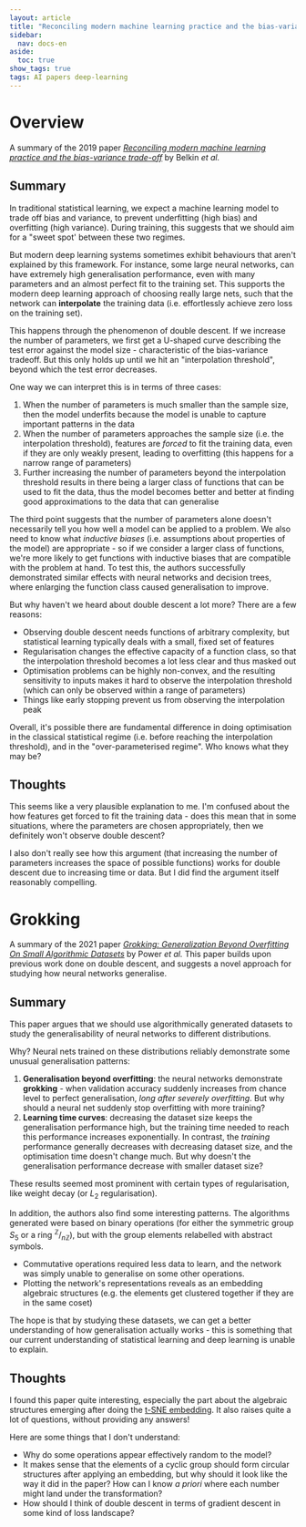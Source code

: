 ```yaml
---
layout: article
title: "Reconciling modern machine learning practice and the bias-variance trade-off (Belkin, 2019)"
sidebar:
  nav: docs-en
aside:
  toc: true
show_tags: true
tags: AI papers deep-learning
---
```


# Overview
A summary of the 2019 paper *[Reconciling modern machine learning practice and the bias-variance trade-off](https://arxiv.org/pdf/1812.11118.pdf)* by Belkin *et al.*

## Summary
In traditional statistical learning, we expect a machine learning model to trade off bias and variance, to prevent underfitting (high bias) and overfitting (high variance). During training, this suggests that we should aim for a "sweet spot' between these two regimes. 

But modern deep learning systems sometimes exhibit behaviours that aren't explained by this framework. For instance, some large neural networks, can have extremely high generalisation performance, even with many parameters and an almost perfect fit to the training set. This supports the modern deep learning approach of choosing really large nets, such that the network can **interpolate** the training data (i.e. effortlessly achieve zero loss on the training set). 

This happens through the phenomenon of double descent. If we increase the number of parameters, we first get a U-shaped curve describing the test error against the model size - characteristic of the bias-variance tradeoff. But this only holds up until we hit an "interpolation threshold", beyond which the test error decreases. 

One way we can interpret this is in terms of three cases: 
1. When the number of parameters is much smaller than the sample size, then the model underfits because the model is unable to capture important patterns in the data
2. When the number of parameters approaches the sample size (i.e. the interpolation threshold), features are *forced* to fit the training data, even if they are only weakly present, leading to overfitting (this happens for a narrow range of parameters)
3. Further increasing the number of parameters beyond the interpolation threshold results in there being a larger class of functions that can be used to fit the data, thus the model becomes better and better at finding good approximations to the data that can generalise

The third point suggests that the number of parameters alone doesn't necessarily tell you how well a model can be applied to a problem. We also need to know what *inductive biases* (i.e. assumptions about properties of the model) are appropriate - so if we consider a larger class of functions, we're more likely to get functions with inductive biases that are compatible with the problem at hand. To test this, the authors successfully demonstrated similar effects with neural networks and decision trees, where enlarging the function class caused generalisation to improve. 

But why haven't we heard about double descent a lot more? There are a few reasons: 
* Observing double descent needs functions of arbitrary complexity, but statistical learning typically deals with a small, fixed set of features
* Regularisation changes the effective capacity of a function class, so that the interpolation threshold becomes a lot less clear and thus masked out
* Optimisation problems can be highly non-convex, and the resulting sensitivity to inputs makes it hard to observe the interpolation threshold (which can only be observed within a range of parameters)
* Things like early stopping prevent us from observing the interpolation peak

Overall, it's possible there are fundamental difference in doing optimisation in the classical statistical regime (i.e. before reaching the interpolation threshold), and in the "over-parameterised regime". Who knows what they may be?

## Thoughts
This seems like a very plausible explanation to me. I'm confused about the how features get forced to fit the training data - does this mean that in some situations, where the parameters are chosen appropriately, then we definitely won't observe double descent?

I also don't really see how this argument (that increasing the number of parameters increases the space of possible functions) works for double descent due to increasing time or data. But I did find the argument itself reasonably compelling.  

# Grokking
A summary of the 2021 paper *[Grokking: Generalization Beyond Overfitting On Small Algorithmic Datasets](https://mathai-iclr.github.io/papers/papers/MATHAI_29_paper.pdf)* by Power *et al.* This paper builds upon previous work done on double descent, and suggests a novel approach for studying how neural networks generalise. 

## Summary
This paper argues that we should use algorithmically generated datasets to study the generalisability of neural networks to different distributions. 

Why? Neural nets trained on these distributions reliably demonstrate some unusual generalisation patterns:
1. **Generalisation beyond overfitting**: the neural networks demonstrate **grokking** - when validation accuracy suddenly increases from chance level to perfect generalisation, *long after severely overfitting*. But why should a neural net suddenly stop overfitting with more training?
2. **Learning time curves**: decreasing the dataset size keeps the generalisation performance high, but the training time needed to reach this performance increases exponentially. In contrast, the *training* performance generally decreases with decreasing dataset size, and the optimisation time doesn't change much. But why doesn't the generalisation performance decrease with smaller dataset size?

These results seemed most prominent with certain types of regularisation, like weight decay (or $L_2$ regularisation).

In addition, the authors also find some interesting patterns. The algorithms generated were based on binary operations (for either the symmetric group $S_5$ or a ring $^{\mathbb{Z}}/_{n\mathbb{Z}}$), but with the group elements relabelled with abstract symbols. 
* Commutative operations required less data to learn, and the network was simply unable to generalise on some other operations. 
* Plotting the network's representations reveals as an embedding algebraic structures (e.g. the elements get clustered together if they are in the same coset)

The hope is that by studying these datasets, we can get a better understanding of how generalisation actually works - this is something that our current understanding of statistical learning and deep learning is unable to explain. 

## Thoughts
I found this paper quite interesting, especially the part about the algebraic structures emerging after doing the [t-SNE embedding](https://en.wikipedia.org/wiki/T-distributed_stochastic_neighbor_embedding). It also raises quite a lot of questions, without providing any answers! 

Here are some things that I don't understand: 
* Why do some operations appear effectively random to the model? 
* It makes sense that the elements of a cyclic group should form circular structures after applying an embedding, but why should it look like the way it did in the paper? How can I know *a priori* where each number might land under the transformation?
* How should I think of double descent in terms of gradient descent in some kind of loss landscape?